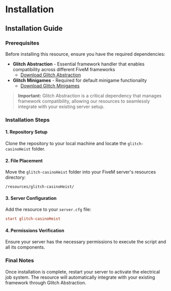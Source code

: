 # Installation

## Installation Guide

### Prerequisites

Before installing this resource, ensure you have the required dependencies:

* **Glitch Abstraction** - Essential framework handler that enables compatibility across different FiveM frameworks
  * [Download Glitch Abstraction](../../free-resources/glitch-abstraction/)
* **Glitch Minigames** - Required for default minigame functionality
  * [Download Glitch Minigames](../../free-resources/glitch-minigames/)

> **Important:** Glitch Abstraction is a critical dependency that manages framework compatibility, allowing our resources to seamlessly integrate with your existing server setup.

### Installation Steps

#### 1. Repository Setup

Clone the repository to your local machine and locate the `glitch-casinoHeist` folder.

#### 2. File Placement

Move the `glitch-casinoHeist` folder into your FiveM server's resources directory:

```
/resources/glitch-casinoHeist/
```

#### 3. Server Configuration

Add the resource to your `server.cfg` file:

```cfg
start glitch-casinoHeist
```

#### 4. Permissions Verification

Ensure your server has the necessary permissions to execute the script and all its components.

### Final Notes

Once installation is complete, restart your server to activate the electrical job system. The resource will automatically integrate with your existing framework through Glitch Abstraction.
